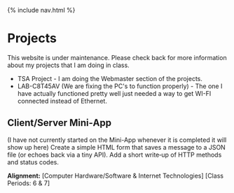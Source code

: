 {% include nav.html %}

# Projects

This website is under maintenance. Please check back for more information about my projects that I am doing in class.
- TSA Project - I am doing the Webmaster section of the projects.
- LAB-C8T45AV (We are fixing the PC's to function properly) - The one I have actually functioned pretty well just needed a way to get WI-FI connected instead of Ethernet.

## Client/Server Mini‑App
(I have not currently started on the Mini-App whenever it is completed it will show up here)
<hide>Create a simple HTML form that saves a message to a JSON file (or echoes back via a tiny API).</hide> <hide>Add a short write‑up of HTTP methods and status codes.</hide>

**Alignment:** [Computer Hardware/Software & Internet Technologies] [Class Periods: 6 & 7]
